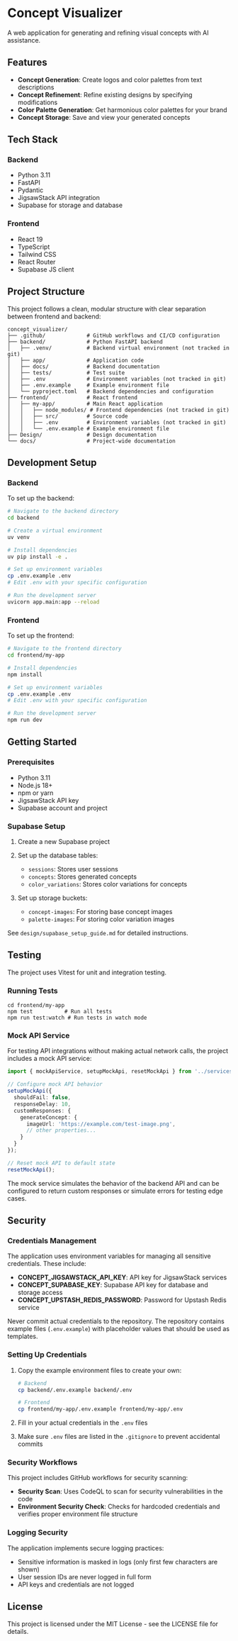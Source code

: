 # Concept Visualizer

A web application for generating and refining visual concepts with AI assistance. 

## Features

- **Concept Generation**: Create logos and color palettes from text descriptions
- **Concept Refinement**: Refine existing designs by specifying modifications
- **Color Palette Generation**: Get harmonious color palettes for your brand
- **Concept Storage**: Save and view your generated concepts

## Tech Stack

### Backend
- Python 3.11
- FastAPI 
- Pydantic
- JigsawStack API integration
- Supabase for storage and database

### Frontend
- React 19
- TypeScript
- Tailwind CSS
- React Router
- Supabase JS client

## Project Structure

This project follows a clean, modular structure with clear separation between frontend and backend:

```
concept_visualizer/
├── .github/             # GitHub workflows and CI/CD configuration
├── backend/             # Python FastAPI backend
│   ├── .venv/           # Backend virtual environment (not tracked in git)
│   ├── app/             # Application code 
│   ├── docs/            # Backend documentation
│   ├── tests/           # Test suite
│   ├── .env             # Environment variables (not tracked in git)
│   ├── .env.example     # Example environment file
│   └── pyproject.toml   # Backend dependencies and configuration
├── frontend/            # React frontend
│   ├── my-app/          # Main React application
│   │   ├── node_modules/ # Frontend dependencies (not tracked in git)
│   │   ├── src/         # Source code
│   │   ├── .env         # Environment variables (not tracked in git)
│   │   └── .env.example # Example environment file
├── Design/              # Design documentation
└── docs/                # Project-wide documentation
```

## Development Setup

### Backend

To set up the backend:

```bash
# Navigate to the backend directory
cd backend

# Create a virtual environment
uv venv

# Install dependencies
uv pip install -e .

# Set up environment variables
cp .env.example .env
# Edit .env with your specific configuration

# Run the development server
uvicorn app.main:app --reload
```

### Frontend

To set up the frontend:

```bash
# Navigate to the frontend directory
cd frontend/my-app

# Install dependencies
npm install

# Set up environment variables
cp .env.example .env
# Edit .env with your specific configuration

# Run the development server
npm run dev
```

## Getting Started

### Prerequisites

- Python 3.11
- Node.js 18+
- npm or yarn
- JigsawStack API key
- Supabase account and project

### Supabase Setup

1. Create a new Supabase project

2. Set up the database tables:
   - `sessions`: Stores user sessions
   - `concepts`: Stores generated concepts
   - `color_variations`: Stores color variations for concepts

3. Set up storage buckets:
   - `concept-images`: For storing base concept images
   - `palette-images`: For storing color variation images

See `design/supabase_setup_guide.md` for detailed instructions.

## Testing

The project uses Vitest for unit and integration testing.

### Running Tests

```
cd frontend/my-app
npm test          # Run all tests
npm run test:watch # Run tests in watch mode
```

### Mock API Service

For testing API integrations without making actual network calls, the project includes a mock API service:

```typescript
import { mockApiService, setupMockApi, resetMockApi } from '../services/mocks';

// Configure mock API behavior
setupMockApi({
  shouldFail: false,
  responseDelay: 10,
  customResponses: {
    generateConcept: {
      imageUrl: 'https://example.com/test-image.png',
      // other properties...
    }
  }
});

// Reset mock API to default state
resetMockApi();
```

The mock service simulates the behavior of the backend API and can be configured to return custom responses or simulate errors for testing edge cases.

## Security

### Credentials Management

The application uses environment variables for managing all sensitive credentials. These include:

- **CONCEPT_JIGSAWSTACK_API_KEY**: API key for JigsawStack services
- **CONCEPT_SUPABASE_KEY**: Supabase API key for database and storage access
- **CONCEPT_UPSTASH_REDIS_PASSWORD**: Password for Upstash Redis service

Never commit actual credentials to the repository. The repository contains example files (`.env.example`) with placeholder values that should be used as templates.

### Setting Up Credentials

1. Copy the example environment files to create your own:
   ```bash
   # Backend
   cp backend/.env.example backend/.env
   
   # Frontend
   cp frontend/my-app/.env.example frontend/my-app/.env
   ```

2. Fill in your actual credentials in the `.env` files

3. Make sure `.env` files are listed in the `.gitignore` to prevent accidental commits

### Security Workflows

This project includes GitHub workflows for security scanning:

- **Security Scan**: Uses CodeQL to scan for security vulnerabilities in the code
- **Environment Security Check**: Checks for hardcoded credentials and verifies proper environment file structure

### Logging Security

The application implements secure logging practices:

- Sensitive information is masked in logs (only first few characters are shown)
- User session IDs are never logged in full form
- API keys and credentials are not logged

## License

This project is licensed under the MIT License - see the LICENSE file for details. 